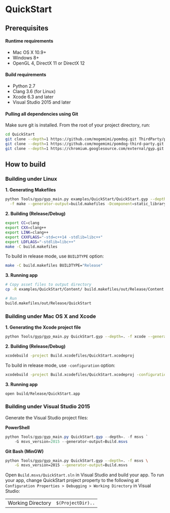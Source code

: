 # QuickStart

## Prerequisites

#### Runtime requirements

* Mac OS X 10.9+
* Windows 8+
* OpenGL 4, DirectX 11 or DirectX 12

#### Build requirements

* Python 2.7
* Clang 3.6 (for Linux)
* Xcode 6.3 and later
* Visual Studio 2015 and later

#### Pulling all dependencies using Git

Make sure git is installed.
From the root of your project directory, run:

```sh
cd QuickStart
git clone --depth=1 https://github.com/mogemimi/pomdog.git ThirdParty/pomdog
git clone --depth=1 https://github.com/mogemimi/pomdog-third-party.git ThirdParty/pomdog/third-party
git clone --depth=1 https://chromium.googlesource.com/external/gyp.git Tools/gyp
```

## How to build

### Building under Linux

**1. Generating Makefiles**

```sh
python Tools/gyp/gyp_main.py examples/QuickStart/QuickStart.gyp --depth=. \
  -f make --generator-output=build.makefiles -Dcomponent=static_library
```

**2. Building (Release/Debug)**

```sh
export CC=clang
export CXX=clang++
export LINK=clang++
export CXXFLAGS="-std=c++14 -stdlib=libc++"
export LDFLAGS="-stdlib=libc++"
make -C build.makefiles
```

To build in release mode, use `BUILDTYPE` option:

```sh
make -C build.makefiles BUILDTYPE="Release"
```

**3. Running app**

```sh
# Copy asset files to output directory
cp -R examples/QuickStart/Content/ build.makefiles/out/Release/Content

# Run
build.makefiles/out/Release/QuickStart
```

### Building under Mac OS X and Xcode

**1. Generating the Xcode project file**

```sh
python Tools/gyp/gyp_main.py QuickStart.gyp --depth=. -f xcode --generator-output=Build.xcodefiles
```

**2. Building (Release/Debug)**

```sh
xcodebuild -project Build.xcodefiles/QuickStart.xcodeproj
```

To build in release mode, use `-configuration` option:

```sh
xcodebuild -project Build.xcodefiles/QuickStart.xcodeproj -configuration Release
```

**3. Running app**

```sh
open build/Release/QuickStart.app
```

### Building under Visual Studio 2015

Generate the Visual Studio project files:

**PowerShell**

```powershell
python Tools/gyp/gyp_main.py QuickStart.gyp --depth=. -f msvs `
    -G msvs_version=2015 --generator-output=Build.msvs
```

**Git Bash (MinGW)**

```sh
python Tools/gyp/gyp_main.py QuickStart.gyp --depth=. -f msvs \
    -G msvs_version=2015 --generator-output=Build.msvs
```

Open `Build.msvs/QuickStart.sln` in Visual Studio and build your app.
To run your app, change QuickStart project property to the following
at `Configuration Properties > Debugging > Working Directory` in Visual Studio:

|||
|:----|:----|
|Working Directory|`$(ProjectDir)..`|
